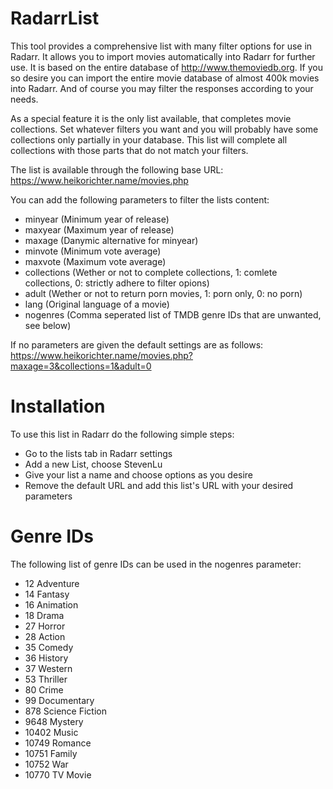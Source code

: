 # RadarrList

This tool provides a comprehensive list with many filter options for use in Radarr. It allows you to import movies automatically into Radarr for further use. It is based on the entire database of http://www.themoviedb.org. If you so desire you can import the entire movie database of almost 400k movies into Radarr. And of course you may filter the responses according to your needs.

As a special feature it is the only list available, that completes movie collections. Set whatever filters you want and you will probably have some collections only partially in your database. This list will complete all collections with those parts that do not match your filters.

The list is available through the following base URL:
https://www.heikorichter.name/movies.php

You can add the following parameters to filter the lists content:
- minyear      (Minimum year of release)
- maxyear      (Maximum year of release)
- maxage       (Danymic alternative for minyear)
- minvote      (Minimum vote average)
- maxvote      (Maximum vote average)
- collections  (Wether or not to complete collections, 1: comlete collections, 0: strictly adhere to filter opions)
- adult        (Wether or not to return porn movies, 1: porn only, 0: no porn)
- lang         (Original language of a movie)
- nogenres     (Comma seperated list of TMDB genre IDs that are unwanted, see below)

If no parameters are given the default settings are as follows:
https://www.heikorichter.name/movies.php?maxage=3&collections=1&adult=0

# Installation

To use this list in Radarr do the following simple steps:
* Go to the lists tab in Radarr settings
* Add a new List, choose StevenLu
* Give your list a name and choose options as you desire
* Remove the default URL and add this list's URL with your desired parameters

# Genre IDs

The following list of genre IDs can be used in the nogenres parameter:
- 12	Adventure
- 14	Fantasy
- 16	Animation
- 18	Drama
- 27	Horror
- 28	Action
- 35	Comedy
- 36	History
- 37	Western
- 53	Thriller
- 80	Crime
- 99	Documentary
- 878	Science Fiction
- 9648	Mystery
- 10402	Music
- 10749	Romance
- 10751	Family
- 10752	War
- 10770	TV Movie
